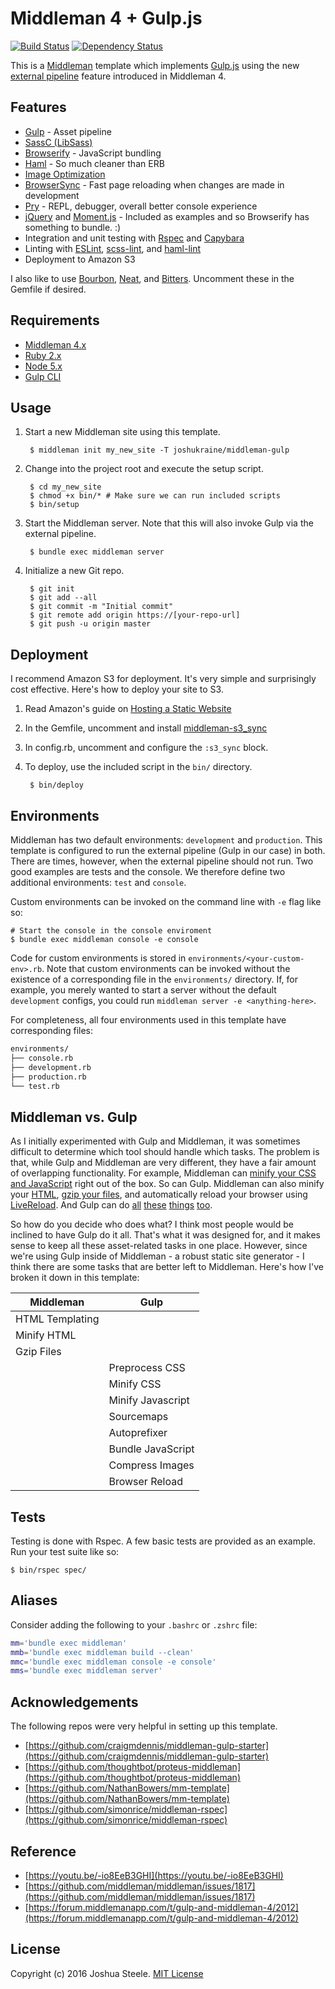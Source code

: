 Middleman 4 + Gulp.js
=====================

[![Build Status](https://travis-ci.org/joshukraine/middleman-gulp.svg?branch=master)](https://travis-ci.org/joshukraine/middleman-gulp) [![Dependency Status](https://gemnasium.com/badges/github.com/joshukraine/middleman-gulp.svg)](https://gemnasium.com/github.com/joshukraine/middleman-gulp)

This is a [Middleman](https://middlemanapp.com/) template which implements [Gulp.js](http://gulpjs.com/) using the new [external pipeline](https://middlemanapp.com/advanced/external-pipeline/) feature introduced in Middleman 4.

Features
--------

- [Gulp](http://gulpjs.com/) - Asset pipeline
- [SassC (LibSass)](https://www.npmjs.com/package/gulp-sass)
- [Browserify](http://browserify.org/) - JavaScript bundling
- [Haml](http://haml.info/) - So much cleaner than ERB
- [Image Optimization](https://www.npmjs.com/package/gulp-imagemin)
- [BrowserSync](https://www.browsersync.io/) - Fast page reloading when changes are made in development
- [Pry](https://github.com/AndrewKvalheim/middleman-pry#readme) - REPL, debugger, overall better console experience
- [jQuery](http://jquery.com/) and [Moment.js](http://momentjs.com/) - Included as examples and so Browserify has something to bundle. :)
- Integration and unit testing with [Rspec](http://rspec.info/) and [Capybara](https://github.com/jnicklas/capybara)
- Linting with [ESLint](https://www.npmjs.com/package/eslint), [scss-lint](https://github.com/brigade/scss-lint#readme), and [haml-lint](https://github.com/brigade/haml-lint#readme)
- Deployment to Amazon S3

I also like to use [Bourbon](http://bourbon.io/), [Neat](http://neat.bourbon.io/), and [Bitters](http://bitters.bourbon.io/). Uncomment these in the Gemfile if desired.

Requirements
------------

* [Middleman 4.x](https://middlemanapp.com/basics/install/)
* [Ruby 2.x](https://github.com/rbenv/rbenv#readme)
* [Node 5.x](https://github.com/creationix/nvm#readme)
* [Gulp CLI](https://github.com/gulpjs/gulp/blob/master/docs/getting-started.md#getting-started)

Usage
-----

1. Start a new Middleman site using this template.

        $ middleman init my_new_site -T joshukraine/middleman-gulp

2. Change into the project root and execute the setup script.

        $ cd my_new_site
        $ chmod +x bin/* # Make sure we can run included scripts
        $ bin/setup

3. Start the Middleman server. Note that this will also invoke Gulp via the external pipeline.

        $ bundle exec middleman server

4. Initialize a new Git repo.

        $ git init
        $ git add --all
        $ git commit -m "Initial commit"
        $ git remote add origin https://[your-repo-url]
        $ git push -u origin master

Deployment
----------

I recommend Amazon S3 for deployment. It's very simple and surprisingly cost effective. Here's how to deploy your site to S3.

1. Read Amazon's guide on [Hosting a Static Website](http://docs.aws.amazon.com/gettingstarted/latest/swh/website-hosting-intro.html)

2. In the Gemfile, uncomment and install [middleman-s3_sync](https://github.com/fredjean/middleman-s3_sync#readme)

3. In config.rb, uncomment and configure the `:s3_sync` block.

4. To deploy, use the included script in the `bin/` directory.

        $ bin/deploy

Environments
------------

Middleman has two default environments: `development` and `production`. This template is configured to run the external pipeline (Gulp in our case) in both. There are times, however, when the external pipeline should not run. Two good examples are tests and the console. We therefore define two additional environments: `test` and `console`.

Custom environments can be invoked on the command line with `-e` flag like so:

    # Start the console in the console enviroment
    $ bundle exec middleman console -e console

Code for custom environments is stored in `environments/<your-custom-env>.rb`. Note that custom environments can be invoked without the existence of a corresponding file in the `environments/` directory. If, for example, you merely wanted to start a server without the default `development` configs, you could run `middleman server -e <anything-here>`.

For completeness, all four environments used in this template have corresponding files:

```sh
environments/
├── console.rb
├── development.rb
├── production.rb
└── test.rb
```

Middleman vs. Gulp
------------------

As I initially experimented with Gulp and Middleman, it was sometimes difficult to determine which tool should handle which tasks. The problem is that, while Gulp and Middleman are very different, they have a fair amount of overlapping functionality. For example, Middleman can [minify your CSS and JavaScript](https://middlemanapp.com/advanced/file_size_optimization/#compressing-css-and-javascript) right out of the box. So can Gulp. Middleman can also minify your [HTML](https://middlemanapp.com/advanced/file_size_optimization/#minify-html), [gzip your files](https://middlemanapp.com/advanced/file_size_optimization/#gzip-text-files), and automatically reload your browser using [LiveReload](https://middlemanapp.com/basics/development_cycle/#livereload). And Gulp can do [all](https://www.npmjs.com/package/gulp-clean-css) [these](https://www.npmjs.com/package/gulp-uglify) [things](https://www.npmjs.com/package/gulp-htmlmin) [too](https://www.npmjs.com/package/gulp-livereload).

So how do you decide who does what? I think most people would be inclined to have Gulp do it all. That's what it was designed for, and it makes sense to keep all these asset-related tasks in one place. However, since we're using Gulp inside of Middleman - a robust static site generator - I think there are some tasks that are better left to Middleman. Here's how I've broken it down in this template:

| Middleman       | Gulp              |
| --------------- | ----------------- |
| HTML Templating |                   |
| Minify HTML     |                   |
| Gzip Files      |                   |
|                 | Preprocess CSS    |
|                 | Minify CSS        |
|                 | Minify Javascript |
|                 | Sourcemaps        |
|                 | Autoprefixer      |
|                 | Bundle JavaScript |
|                 | Compress Images   |
|                 | Browser Reload    |

Tests
-----

Testing is done with Rspec. A few basic tests are provided as an example. Run your test suite like so:

    $ bin/rspec spec/

Aliases
-------

Consider adding the following to your `.bashrc` or `.zshrc` file:

```sh
mm='bundle exec middleman'
mmb='bundle exec middleman build --clean'
mmc='bundle exec middleman console -e console'
mms='bundle exec middleman server'
```

Acknowledgements
----------------

The following repos were very helpful in setting up this template.

- [https://github.com/craigmdennis/middleman-gulp-starter](https://github.com/craigmdennis/middleman-gulp-starter)
- [https://github.com/thoughtbot/proteus-middleman](https://github.com/thoughtbot/proteus-middleman)
- [https://github.com/NathanBowers/mm-template](https://github.com/NathanBowers/mm-template)
- [https://github.com/simonrice/middleman-rspec](https://github.com/simonrice/middleman-rspec)

Reference
---------

- [https://youtu.be/-io8EeB3GHI](https://youtu.be/-io8EeB3GHI)
- [https://github.com/middleman/middleman/issues/1817](https://github.com/middleman/middleman/issues/1817)
- [https://forum.middlemanapp.com/t/gulp-and-middleman-4/2012](https://forum.middlemanapp.com/t/gulp-and-middleman-4/2012)

License
-------

Copyright (c) 2016 Joshua Steele. [MIT License](https://github.com/joshukraine/middleman-gulp/blob/master/LICENSE)
